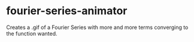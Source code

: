 # fourier-series-animator
Creates a .gif of a Fourier Series with more and more terms converging to the function wanted.
